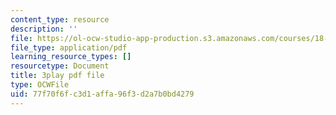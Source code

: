 ```yaml
---
content_type: resource
description: ''
file: https://ol-ocw-studio-app-production.s3.amazonaws.com/courses/18-03sc-differential-equations-fall-2011/77f70f6fc3d1affa96f3d2a7b0bd4279_sZ2qulI6GEk.pdf
file_type: application/pdf
learning_resource_types: []
resourcetype: Document
title: 3play pdf file
type: OCWFile
uid: 77f70f6f-c3d1-affa-96f3-d2a7b0bd4279
---
```


